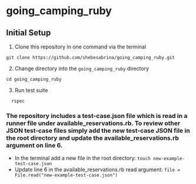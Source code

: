 # going_camping_ruby

## Initial Setup

1. Clone this repository in one command via the terminal

  ```
  git clone https://github.com/shebesabrina/going_camping_ruby.git
  ```
2. Change directory into the `going_camping_ruby` directory
  ```
  cd going_camping_ruby
  ```

3. Run test suite

  ```
    rspec
  ```

### The repository includes a test-case.json file which is read in a runner file under available_reservations.rb. To review other JSON test-case files simply add the new test-case JSON file in the root directory and update the available_reservations.rb argument on line 6. 

 * In the terminal add a new file in the root directory: `touch new-example-test-case.json`
 * Update line 6 in the available_reservations.rb read argument: `file = File.read("new-example-test-case.json")`
